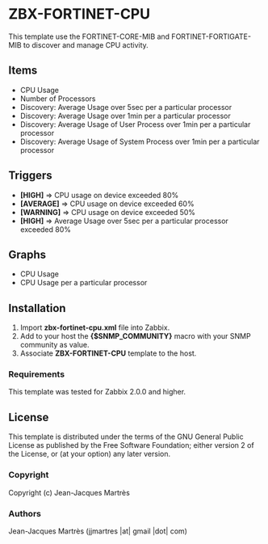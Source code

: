 ZBX-FORTINET-CPU
===================

This template use the FORTINET-CORE-MIB and FORTINET-FORTIGATE-MIB to discover and manage CPU activity.

Items
-----

  * CPU Usage
  * Number of Processors
  * Discovery: Average Usage over 5sec per a particular processor
  * Discovery: Average Usage over 1min per a particular processor
  * Discovery: Average Usage of User Process over 1min per a particular processor
  * Discovery: Average Usage of System Process over 1min per a particular processor

Triggers
--------

  * **[HIGH]** => CPU usage on device exceeded 80%
  * **[AVERAGE]** => CPU usage on device exceeded 60%
  * **[WARNING]** => CPU usage on device exceeded 50%
  * **[HIGH]** => Average Usage over 5sec per a particular processor exceeded 80%

Graphs
------

  * CPU Usage
  * CPU Usage per a particular processor

Installation
------------

1. Import **zbx-fortinet-cpu.xml** file into Zabbix.
2. Add to your host the **{$SNMP_COMMUNITY}** macro with your SNMP community as value.
3. Associate **ZBX-FORTINET-CPU** template to the host.
 
### Requirements

This template was tested for Zabbix 2.0.0 and higher.

License
-------

This template is distributed under the terms of the GNU General Public License as published by the Free Software Foundation; either version 2 of the  License, or (at your option) any later version.

### Copyright

  Copyright (c) Jean-Jacques Martrès

### Authors
  
  Jean-Jacques Martrès
  (jjmartres |at| gmail |dot| com)
